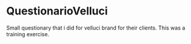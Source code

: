 # QuestionarioVelluci

Small questionary that i did for velluci brand for their clients.
This was a training exercise. 
